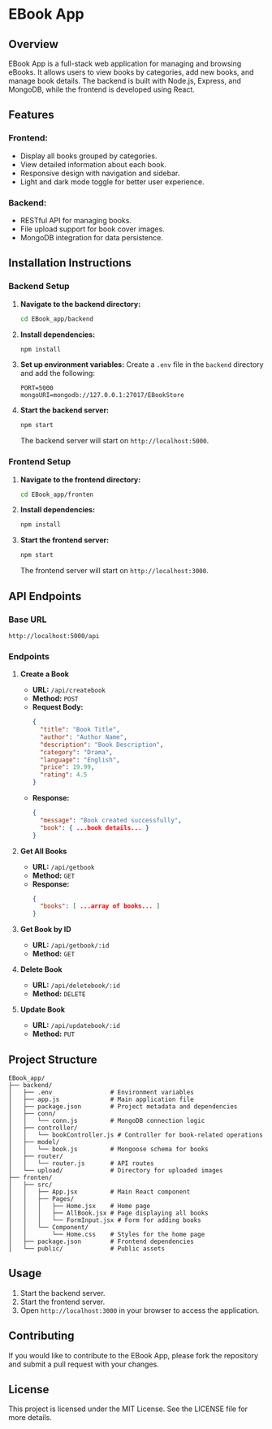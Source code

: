 # EBook App

## Overview
EBook App is a full-stack web application for managing and browsing eBooks. It allows users to view books by categories, add new books, and manage book details. The backend is built with Node.js, Express, and MongoDB, while the frontend is developed using React.

## Features
### Frontend:
- Display all books grouped by categories.
- View detailed information about each book.
- Responsive design with navigation and sidebar.
- Light and dark mode toggle for better user experience.

### Backend:
- RESTful API for managing books.
- File upload support for book cover images.
- MongoDB integration for data persistence.

## Installation Instructions

### Backend Setup
1. **Navigate to the backend directory:**
   ```bash
   cd EBook_app/backend
   ```

2. **Install dependencies:**
   ```bash
   npm install
   ```

3. **Set up environment variables:**
   Create a `.env` file in the `backend` directory and add the following:
   ```env
   PORT=5000
   mongoURI=mongodb://127.0.0.1:27017/EBookStore
   ```

4. **Start the backend server:**
   ```bash
   npm start
   ```
   The backend server will start on `http://localhost:5000`.

### Frontend Setup
1. **Navigate to the frontend directory:**
   ```bash
   cd EBook_app/fronten
   ```

2. **Install dependencies:**
   ```bash
   npm install
   ```

3. **Start the frontend server:**
   ```bash
   npm start
   ```
   The frontend server will start on `http://localhost:3000`.

## API Endpoints
### Base URL
`http://localhost:5000/api`

### Endpoints
1. **Create a Book**
   - **URL:** `/api/createbook`
   - **Method:** `POST`
   - **Request Body:**
     ```json
     {
       "title": "Book Title",
       "author": "Author Name",
       "description": "Book Description",
       "category": "Drama",
       "language": "English",
       "price": 19.99,
       "rating": 4.5
     }
     ```
   - **Response:**
     ```json
     {
       "message": "Book created successfully",
       "book": { ...book details... }
     }
     ```

2. **Get All Books**
   - **URL:** `/api/getbook`
   - **Method:** `GET`
   - **Response:**
     ```json
     {
       "books": [ ...array of books... ]
     }
     ```

3. **Get Book by ID**
   - **URL:** `/api/getbook/:id`
   - **Method:** `GET`

4. **Delete Book**
   - **URL:** `/api/deletebook/:id`
   - **Method:** `DELETE`

5. **Update Book**
   - **URL:** `/api/updatebook/:id`
   - **Method:** `PUT`

## Project Structure
```
EBook_app/
├── backend/
│   ├── .env                # Environment variables
│   ├── app.js              # Main application file
│   ├── package.json        # Project metadata and dependencies
│   ├── conn/
│   │   └── conn.js         # MongoDB connection logic
│   ├── controller/
│   │   └── bookController.js # Controller for book-related operations
│   ├── model/
│   │   └── book.js         # Mongoose schema for books
│   ├── router/
│   │   └── router.js       # API routes
│   └── upload/             # Directory for uploaded images
├── fronten/
│   ├── src/
│   │   ├── App.jsx         # Main React component
│   │   ├── Pages/
│   │   │   ├── Home.jsx    # Home page
│   │   │   ├── AllBook.jsx # Page displaying all books
│   │   │   └── FormInput.jsx # Form for adding books
│   │   └── Component/
│   │       └── Home.css    # Styles for the home page
│   ├── package.json        # Frontend dependencies
│   └── public/             # Public assets
```

## Usage
1. Start the backend server.
2. Start the frontend server.
3. Open `http://localhost:3000` in your browser to access the application.

## Contributing
If you would like to contribute to the EBook App, please fork the repository and submit a pull request with your changes.

## License
This project is licensed under the MIT License. See the LICENSE file for more details.
